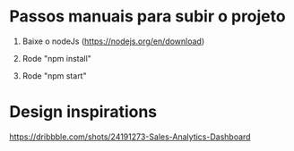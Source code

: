# Passos manuais para subir o projeto

1) Baixe o nodeJs (https://nodejs.org/en/download)

2) Rode "npm install"

3) Rode "npm start"

# Design inspirations
https://dribbble.com/shots/24191273-Sales-Analytics-Dashboard

